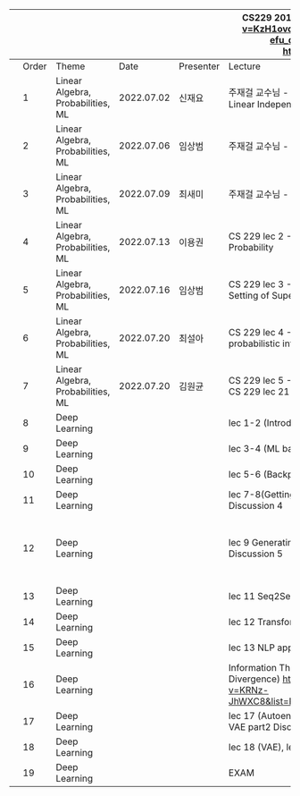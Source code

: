 | | | | | |CS229 2019 https://www.youtube.com/watch?v=KzH1ovd4Ots&list=PLoROMvodv4rNH7qL6-efu_q2_bPuy0adh   Berkeley CS182    https://cs182sp21.github.io/ | | | | | |
|-|-|-|-|-|-|-|-|-|-|-|
| |Order|Theme|Date|Presenter|Lecture|Practice|T.A.|Reading Materials| Slides | Video |
| |1|Linear Algebra, Probabilities, ML| 2022.07.02 | 신재요 |주재걸 교수님 - Four Views of Matrix Multiplication, Linear Independence, Linear Transformation|  Practice 1,2  |이병근| https://drive.google.com/file/d/1waoIOobesOSWb44GGXHPjBKLo3I0IVwI/view?usp=drivesdk | https://docs.google.com/file/d/1O9fl1qSmOZcoO9tXpa4QutNx1uUJJwC9/edit?usp=docslist_api&filetype=mspresentation | https://drive.google.com/file/d/14ibBH11NpWm6pHEOImNWdOHLJJjJtRZi/view?usp=drivesdk |
| |2|Linear Algebra, Probabilities, ML| 2022.07.06 | 임상범 |주재걸 교수님 - Least Squares |  Practice 3,4  |이병근| |https://drive.google.com/file/d/1bxiAJ8DCFwgMP-fw-mTBXQSdF-cuxm2Y/view?usp=sharing |https://drive.google.com/file/d/1AS6kyGBAiQnoTH-TlpPlxDAcc5fnZED2/view?usp=sharing |
| |3|Linear Algebra, Probabilities, ML| 2022.07.09 | 최새미 |주재걸 교수님 - Eigendecomposition, SVD |  Practice 5,6  | 이병근 | https://drive.google.com/file/d/1Y7wz3CsjaqOe3UneP2-Rs6vgpNSPorOm/view?usp=sharing | https://drive.google.com/file/d/1jQ1aBiy1WcInpvzMESHtC-BoXu-L-cdp/view?usp=sharing | https://drive.google.com/file/d/19rJsDEh7U5UVMsgjHBfLIOS5H9z211VF/view?usp=sharing |
| |4|Linear Algebra, Probabilities, ML| 2022.07.13 | 이용권 |CS 229 lec 2 - Review of Matrix Calculus, Review of Probability| Practice 7 | 이병근 | https://drive.google.com/file/d/11jOMzoETBlL1E5LFh6J5IH-R6W8M0TRC/view?usp=sharing  https://drive.google.com/file/d/1MZiqtpUh3XKKCncvcwHgUYEN3GsKbtC2/view?usp=sharing | https://drive.google.com/file/d/1qOuNZN_wUsKs5vMy84Vu-Leww7_pxOtl/view?usp=sharing | https://drive.google.com/file/d/1JfeUiGKa-7HASYgm_jSXMMckx1CqyrA8/view?usp=sharing |
| |5|Linear Algebra, Probabilities, ML| 2022.07.16 | 임상범 |CS 229 lec 3 - Review of Probability and Statistics, Setting of Supervised Learning| X | 이병근 | https://drive.google.com/file/d/1YVfYdgMFFzkMJG0wnHzVp4FFWU67LHgE/view?usp=sharing | https://drive.google.com/file/d/1YVfYdgMFFzkMJG0wnHzVp4FFWU67LHgE/view?usp=sharing | https://drive.google.com/file/d/1YVfYdgMFFzkMJG0wnHzVp4FFWU67LHgE/view?usp=sharing |
| |6|Linear Algebra, Probabilities, ML| 2022.07.20 | 최설아 |CS 229 lec 4 - Linear Regression (Normal Equations, probabilistic interpretation), MLE | X | 이관호 | https://drive.google.com/file/d/1bIS-fzgFPP-s7MeQq3jMrSnDQJQMOU4S/view?usp=sharing | https://drive.google.com/file/d/1QfQ-5TjPeQ-JmlOxhH5zsevw7MgURx_2/view?usp=sharing | https://drive.google.com/file/d/1QfQ-5TjPeQ-JmlOxhH5zsevw7MgURx_2/view?usp=sharing |
| |7|Linear Algebra, Probabilities, ML| 2022.07.20 | 김원균 |CS 229 lec 5 - Logistic Regression, Newton's Method, CS 229 lec 21 - Evaluation Metrics (F1, ROC, etc..) |X| 박민호 | https://drive.google.com/file/d/1bIS-fzgFPP-s7MeQq3jMrSnDQJQMOU4S/view?usp=sharing | https://drive.google.com/file/d/1jl6777MktfCpNahdhe3k6_a1LQ-vcYy4/view?usp=sharing  | https://drive.google.com/file/d/1RkQ9pmXsDxmkDpY9G2sSCvN7raZ9fAst/view?usp=sharing |
| |8|Deep Learning| | |lec 1-2 (Introduction, ML basics 1) Discussion 1| X | | | | |
| |9|Deep Learning| | |lec 3-4 (ML basics 2, optimization) Discussion 2| hw1 | |https://distill.pub/2017/momentum/ https://openai.com/blog/deep-double-descent/ https://mml-book.github.io/book/mml-book.pdf (p.291-p.303)| | |
| |10|Deep Learning| | |lec 5-6 (Backpropogation, CNN) Discussion 3| hw1 | | | | |
| |11|Deep Learning| | |lec 7-8(Getting neural nets to train, Computer Vision) Discussion 4| X | |overfitting in deep neural network ( https://lilianweng.github.io/lil-log/2019/03/14/are-deep-neural-networks-dramatically-overfitted.html )| | |
| |12|Deep Learning| | |lec 9 Generating images from CNN, lec 10 RNN Discussion 5| X | |RNN and Regularization(Dropout):  https://medium.com/curg/deep-rnn-%EC%A0%95%EA%B7%9C%ED%99%94%EA%B0%80-%EA%B6%81%EA%B8%88%ED%95%B4-7d69f3bbc171   Bidirenctional RNN: https://d2l.ai/chapter_recurrent-modern/bi-rnn.html    Seq to Seq Machine Translation: https://deep-learning-study.tistory.com/685   Beam Search: https://littlefoxdiary.tistory.com/4| | |
| |13|Deep Learning| | |lec 11 Seq2Seq Discussion 6| X | | | | |
| |14|Deep Learning| | |lec 12 Transformers  Discussion 7| hw3 | |Transformer: https://nlp.seas.harvard.edu/2018/04/03/attention.html#model-architecture | | |
| |15|Deep Learning| | |lec 13 NLP applications Discussion 8 (pretraining)| hw3 | | | | |
| |16|Deep Learning| | |     Information Theory 1~3 (Entropy, Cross-Entropy, KL Divergence)    https://www.youtube.com/watch?v=KRNz-JhWXC8&list=PLKs7xpqpX1bcQAHSjlZAv8vHftDj6kXrn   |hw2| | | | |
| |17|Deep Learning| | |lec 17 (Autoencoder & Latent variable model), lec 18 VAE part2  Discussion 10| hw2 | | | | |
| |18|Deep Learning| | |lec 18 (VAE), lec 19 (GAN)  Discussion 11 | hw2 | | | | |
| |19|Deep Learning| | | EXAM | | | | | |
